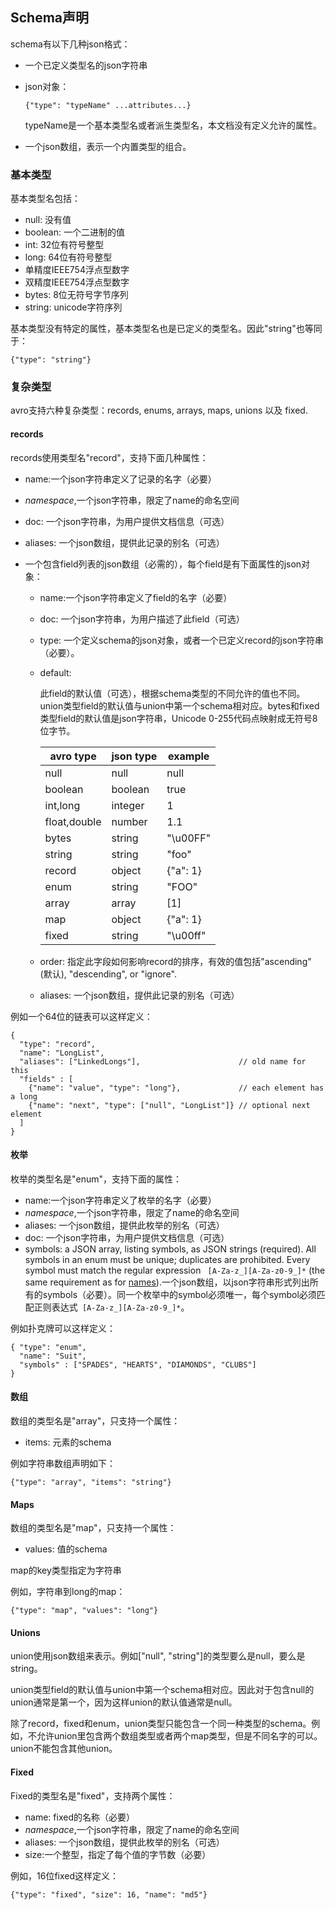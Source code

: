 ## Schema声明

schema有以下几种json格式：

- 一个已定义类型名的json字符串

- json对象：

  ```
  {"type": "typeName" ...attributes...}
  ```

  typeName是一个基本类型名或者派生类型名，本文档没有定义允许的属性。

- 一个json数组，表示一个内置类型的组合。

### 基本类型

基本类型名包括：

- null: 没有值
- boolean: 一个二进制的值
- int: 32位有符号整型
- long: 64位有符号整型
- 单精度IEEE754浮点型数字
- 双精度IEEE754浮点型数字
- bytes: 8位无符号字节序列
- string: unicode字符序列

基本类型没有特定的属性，基本类型名也是已定义的类型名。因此"string"也等同于：

```
{"type": "string"}
```

### 复杂类型

avro支持六种复杂类型：records, enums, arrays, maps, unions 以及 fixed.

#### records

records使用类型名"record"，支持下面几种属性：

- name:一个json字符串定义了记录的名字（必要）

- *namespace*,一个json字符串，限定了name的命名空间

- doc: 一个json字符串，为用户提供文档信息（可选）

- aliases: 一个json数组，提供此记录的别名（可选）

- 一个包含field列表的json数组（必需的），每个field是有下面属性的json对象：

  - name:一个json字符串定义了field的名字（必要）

  - doc: 一个json字符串，为用户描述了此field（可选）

  - type: 一个定义schema的json对象，或者一个已定义record的json字符串（必要）。

  - default:

     此field的默认值（可选），根据schema类型的不同允许的值也不同。union类型field的默认值与union中第一个schema相对应。bytes和fixed类型field的默认值是json字符串，Unicode 0-255代码点映射成无符号8位字节。

    | avro type    | json type | example  |
    | ------------ | --------- | -------- |
    | null         | null      | null     |
    | boolean      | boolean   | true     |
    | int,long     | integer   | 1        |
    | float,double | number    | 1.1      |
    | bytes        | string    | "\u00FF" |
    | string       | string    | "foo"    |
    | record       | object    | {"a": 1} |
    | enum         | string    | "FOO"    |
    | array        | array     | [1]      |
    | map          | object    | {"a": 1} |
    | fixed        | string    | "\u00ff" |

  - order: 指定此字段如何影响record的排序，有效的值包括"ascending" (默认), "descending", or "ignore".

  - aliases: 一个json数组，提供此记录的别名（可选）

例如一个64位的链表可以这样定义：

```
{
  "type": "record",
  "name": "LongList",
  "aliases": ["LinkedLongs"],                      // old name for this
  "fields" : [
    {"name": "value", "type": "long"},             // each element has a long
    {"name": "next", "type": ["null", "LongList"]} // optional next element
  ]
}
```

#### 枚举

枚举的类型名是"enum"，支持下面的属性：

- name:一个json字符串定义了枚举的名字（必要）
- *namespace*,一个json字符串，限定了name的命名空间
- aliases: 一个json数组，提供此枚举的别名（可选）
- doc: 一个json字符串，为用户提供文档信息（可选）
- symbols: a JSON array, listing symbols, as JSON strings (required). All symbols in an enum must be unique; duplicates are prohibited. Every symbol must match the regular expression ` [A-Za-z_][A-Za-z0-9_]*` (the same requirement as for [names](https://avro.apache.org/docs/1.8.1/spec.html#names)).一个json数组，以json字符串形式列出所有的symbols（必要）。同一个枚举中的symbol必须唯一，每个symbol必须匹配正则表达式` [A-Za-z_][A-Za-z0-9_]*`。

例如扑克牌可以这样定义：

```
{ "type": "enum",
  "name": "Suit",
  "symbols" : ["SPADES", "HEARTS", "DIAMONDS", "CLUBS"]
}
```

#### 数组

数组的类型名是"array"，只支持一个属性：

- items: 元素的schema

例如字符串数组声明如下：

```
{"type": "array", "items": "string"}
```

#### Maps

数组的类型名是"map"，只支持一个属性：

- values: 值的schema

map的key类型指定为字符串

例如，字符串到long的map：

```
{"type": "map", "values": "long"}
```

#### Unions

union使用json数组来表示。例如["null", "string"]的类型要么是null，要么是string。

union类型field的默认值与union中第一个schema相对应。因此对于包含null的union通常是第一个，因为这样union的默认值通常是null。

除了record，fixed和enum，union类型只能包含一个同一种类型的schema。例如，不允许union里包含两个数组类型或者两个map类型，但是不同名字的可以。union不能包含其他union。

#### Fixed

Fixed的类型名是"fixed"，支持两个属性：

- name: fixed的名称（必要）
- *namespace*,一个json字符串，限定了name的命名空间
- aliases: 一个json数组，提供此枚举的别名（可选）
- size:一个整型，指定了每个值的字节数（必要）

例如，16位fixed这样定义：

```
{"type": "fixed", "size": 16, "name": "md5"}
```

